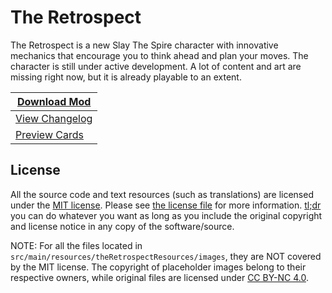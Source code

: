 # The Retrospect

The Retrospect is a new Slay The Spire character with innovative mechanics that encourage you to think ahead and plan
your moves. The character is still under active development. A lot of content and art are missing right now, but it is
already playable to an extent.

| **[Download Mod](https://github.com/hlysine/RetrospectMod/releases/latest/)** |
|-------------------------------------------------------------------------------|
| [View Changelog](CHANGELOG.md)                                                |
| [Preview Cards](https://retrospect.vercel.app/cards)                          |

## License

All the source code and text resources (such as translations) are licensed under
the [MIT license](https://opensource.org/licenses/MIT). Please see [the license file](LICENSE) for more
information. [tl;dr](https://tldrlegal.com/license/mit-license) you can do whatever you want as long as you include the
original copyright and license notice in any copy of the software/source.

NOTE: For all the files located in `src/main/resources/theRetrospectResources/images`, they are NOT covered by the MIT
license. The copyright of placeholder images belong to their respective owners, while original files are licensed
under [CC BY-NC 4.0](https://creativecommons.org/licenses/by-nc/4.0/).
